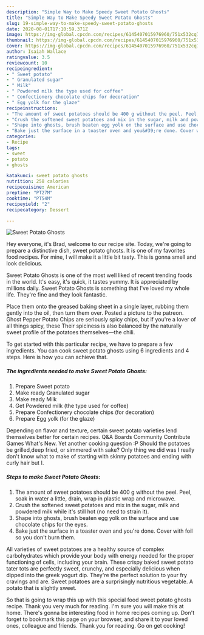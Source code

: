 ```yaml
---
description: "Simple Way to Make Speedy Sweet Potato Ghosts"
title: "Simple Way to Make Speedy Sweet Potato Ghosts"
slug: 19-simple-way-to-make-speedy-sweet-potato-ghosts
date: 2020-08-01T17:10:59.371Z
image: https://img-global.cpcdn.com/recipes/6145407015976960/751x532cq70/sweet-potato-ghosts-recipe-main-photo.jpg
thumbnail: https://img-global.cpcdn.com/recipes/6145407015976960/751x532cq70/sweet-potato-ghosts-recipe-main-photo.jpg
cover: https://img-global.cpcdn.com/recipes/6145407015976960/751x532cq70/sweet-potato-ghosts-recipe-main-photo.jpg
author: Isaiah Wallace
ratingvalue: 3.5
reviewcount: 10
recipeingredient:
- " Sweet potato"
- " Granulated sugar"
- " Milk"
- " Powdered milk the type used for coffee"
- " Confectionery chocolate chips for decoration"
- " Egg yolk for the glaze"
recipeinstructions:
- "The amount of sweet potatoes should be 400 g without the peel. Peel, soak in water a little, drain, wrap in plastic wrap and microwave."
- "Crush the softened sweet potatoes and mix in the sugar, milk and powdered milk while it&#39;s still hot (no need to strain it)."
- "Shape into ghosts, brush beaten egg yolk on the surface and use chocolate chips for the eyes."
- "Bake just the surface in a toaster oven and you&#39;re done. Cover with foil so you don&#39;t burn them."
categories:
- Recipe
tags:
- sweet
- potato
- ghosts

katakunci: sweet potato ghosts 
nutrition: 258 calories
recipecuisine: American
preptime: "PT27M"
cooktime: "PT54M"
recipeyield: "2"
recipecategory: Dessert

---
```



![Sweet Potato Ghosts](https://img-global.cpcdn.com/recipes/6145407015976960/751x532cq70/sweet-potato-ghosts-recipe-main-photo.jpg)

Hey everyone, it's Brad, welcome to our recipe site. Today, we're going to prepare a distinctive dish, sweet potato ghosts. It is one of my favorites food recipes. For mine, I will make it a little bit tasty. This is gonna smell and look delicious.

Sweet Potato Ghosts is one of the most well liked of recent trending foods in the world. It's easy, it's quick, it tastes yummy. It is appreciated by millions daily. Sweet Potato Ghosts is something that I've loved my whole life. They're fine and they look fantastic.

Place them onto the greased baking sheet in a single layer, rubbing them gently into the oil, then turn them over. Posted a picture to the patreon. Ghost Pepper Potato Chips are seriously spicy chips, but if you&#39;re a lover of all things spicy, these Their spiciness is also balanced by the naturally sweet profile of the potatoes themselves—the chili.


To get started with this particular recipe, we have to prepare a few ingredients. You can cook sweet potato ghosts using 6 ingredients and 4 steps. Here is how you can achieve that.

<!--inarticleads1-->

##### The ingredients needed to make Sweet Potato Ghosts:

1. Prepare  Sweet potato
1. Make ready  Granulated sugar
1. Make ready  Milk
1. Get  Powdered milk (the type used for coffee)
1. Prepare  Confectionery chocolate chips (for decoration)
1. Prepare  Egg yolk (for the glaze)


Depending on flavor and texture, certain sweet potato varieties lend themselves better for certain recipes. Q&amp;A Boards Community Contribute Games What&#39;s New. Yet another cooking question :P Should the potatoes be grilled,deep fried, or simmered with sake? Only thing we did was I really don&#39;t know what to make of starting with skinny potatoes and ending with curly hair but I. 

<!--inarticleads2-->

##### Steps to make Sweet Potato Ghosts:

1. The amount of sweet potatoes should be 400 g without the peel. Peel, soak in water a little, drain, wrap in plastic wrap and microwave.
1. Crush the softened sweet potatoes and mix in the sugar, milk and powdered milk while it&#39;s still hot (no need to strain it).
1. Shape into ghosts, brush beaten egg yolk on the surface and use chocolate chips for the eyes.
1. Bake just the surface in a toaster oven and you&#39;re done. Cover with foil so you don&#39;t burn them.


All varieties of sweet potatoes are a healthy source of complex carbohydrates which provide your body with energy needed for the proper functioning of cells, including your brain. These crispy baked sweet potato tater tots are perfectly sweet, crunchy, and especially delicious when dipped into the greek yogurt dip. They&#39;re the perfect solution to your fry cravings and are. Sweet potatoes are a surprisingly nutritious vegetable. A potato that is slightly sweet. 

So that is going to wrap this up with this special food sweet potato ghosts recipe. Thank you very much for reading. I'm sure you will make this at home. There's gonna be interesting food in home recipes coming up. Don't forget to bookmark this page on your browser, and share it to your loved ones, colleague and friends. Thank you for reading. Go on get cooking!
